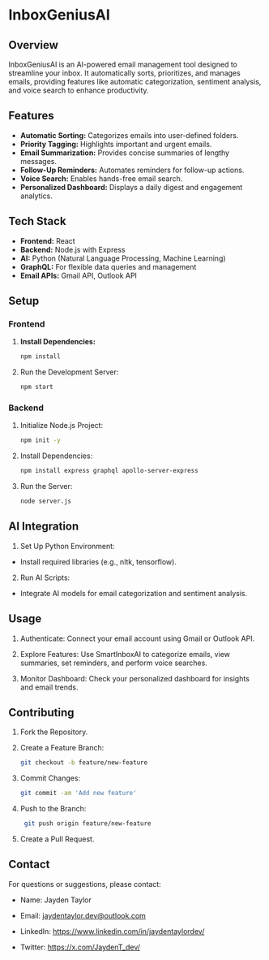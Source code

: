 # InboxGeniusAI

## Overview

InboxGeniusAI is an AI-powered email management tool designed to streamline your inbox. It automatically sorts, prioritizes, and manages emails, providing features like automatic categorization, sentiment analysis, and voice search to enhance productivity.

## Features

- **Automatic Sorting:** Categorizes emails into user-defined folders.
- **Priority Tagging:** Highlights important and urgent emails.
- **Email Summarization:** Provides concise summaries of lengthy messages.
- **Follow-Up Reminders:** Automates reminders for follow-up actions.
- **Voice Search:** Enables hands-free email search.
- **Personalized Dashboard:** Displays a daily digest and engagement analytics.

## Tech Stack

- **Frontend:** React
- **Backend:** Node.js with Express
- **AI:** Python (Natural Language Processing, Machine Learning)
- **GraphQL:** For flexible data queries and management
- **Email APIs:** Gmail API, Outlook API

## Setup

### Frontend

1. **Install Dependencies:**
   ```bash
   npm install
   
2. Run the Development Server:
   ```bash
   npm start
   
### Backend
1. Initialize Node.js Project:
   ```bash
   npm init -y
   
2. Install Dependencies:
   ```bash
   npm install express graphql apollo-server-express

3. Run the Server:
   ```bash
   node server.js
   
## AI Integration

1. Set Up Python Environment:

- Install required libraries (e.g., nltk, tensorflow).
  
2. Run AI Scripts:

- Integrate AI models for email categorization and sentiment analysis.
  
## Usage

1. Authenticate: Connect your email account using Gmail or Outlook API.

2. Explore Features: Use SmartInboxAI to categorize emails, view summaries, set reminders, and perform voice searches.
 
3. Monitor Dashboard: Check your personalized dashboard for insights and email trends.

## Contributing

1. Fork the Repository.

2.  Create a Feature Branch:
    ```bash
    git checkout -b feature/new-feature

3. Commit Changes:
   ```bash
   git commit -am 'Add new feature'
   
4. Push to the Branch:
   ```bash
    git push origin feature/new-feature
   
5. Create a Pull Request.

## Contact
For questions or suggestions, please contact:

- Name: Jayden Taylor

- Email: jaydentaylor.dev@outlook.com

- LinkedIn: https://www.linkedin.com/in/jaydentaylordev/
- Twitter: https://x.com/JaydenT_dev/
